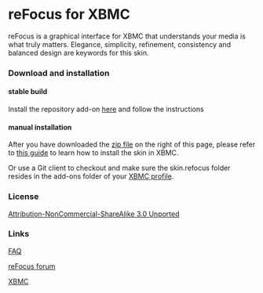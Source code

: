 reFocus for XBMC
============

reFocus is a graphical interface for XBMC that understands your media is what truly matters. Elegance, simplicity, refinement, consistency and balanced design are keywords for this skin.

### Download and installation

#### stable build
Install the repository add-on [here](https://github.com/jeroenpardon/xbmc.repo.jeroen/releases
) and follow the instructions

#### manual installation
After you have downloaded the [zip file](https://github.com/jeroenpardon/skin.refocus/archive/master.zip) on the right of this page, please refer to [this guide](http://wiki.xbmc.org/index.php?title=HOW-TO:Install_an_Add-on_from_a_zip_file) to learn how to install the skin in XBMC.

Or use a Git client to checkout and make sure the skin.refocus folder resides in the add-ons folder of your [XBMC profile](http://wiki.xbmc.org/index.php?title=Profile_Directory).

### License
[Attribution-NonCommercial-ShareAlike 3.0 Unported](http://creativecommons.org/licenses/by-nc-sa/3.0/)

### Links
[FAQ](https://github.com/jeroenpardon/skin.refocus/wiki)

[reFocus forum](http://forum.xbmc.org/forumdisplay.php?fid=72)

[XBMC](http://www.xbmc.org/)